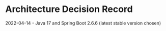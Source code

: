 # Architecture Decision Record

2022-04-14  - Java 17 and Spring Boot 2.6.6 (latest stable version chosen)